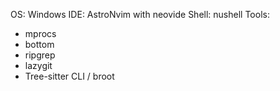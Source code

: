 OS: Windows
IDE: AstroNvim with neovide
Shell: nushell
Tools:
- mprocs
- bottom
- ripgrep
- lazygit
- Tree-sitter CLI / broot
